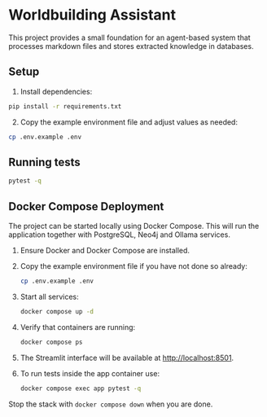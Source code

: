 # Worldbuilding Assistant

This project provides a small foundation for an agent-based system that
processes markdown files and stores extracted knowledge in databases.

## Setup

1. Install dependencies:

```bash
pip install -r requirements.txt
```

2. Copy the example environment file and adjust values as needed:

```bash
cp .env.example .env
```

## Running tests

```bash
pytest -q
```

## Docker Compose Deployment

The project can be started locally using Docker Compose. This will run the
application together with PostgreSQL, Neo4j and Ollama services.

1. Ensure Docker and Docker Compose are installed.
2. Copy the example environment file if you have not done so already:

   ```bash
   cp .env.example .env
   ```

3. Start all services:

   ```bash
   docker compose up -d
   ```

4. Verify that containers are running:

   ```bash
   docker compose ps
   ```

5. The Streamlit interface will be available at
   [http://localhost:8501](http://localhost:8501).

6. To run tests inside the app container use:

   ```bash
   docker compose exec app pytest -q
   ```

Stop the stack with `docker compose down` when you are done.

